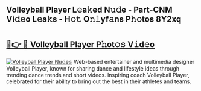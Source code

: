 ## Volleyball Player L𝚎a𝚔ed N𝚞𝚍e - Part-CNM Vi𝚍𝚎o L𝚎a𝚔s - H𝚘𝚝 O𝚗𝚕yf𝚊ns P𝚑𝚘tos 8Y2xq

# <h2><a href="http://kfdsy6.oniu.top/?m=Volleyball+Player">🔗👉 🔴 Volleyball Player P𝚑ot𝚘𝚜 V𝚒d𝚎o</a></h2>

[![Volleyball Player Nu𝚍e𝚜](https://i.imgur.com/0qMVB7G.gif)](http://kfdsy6.oniu.top/?m=Volleyball+Player)
Web-based entertainer and multimedia designer Volleyball Player, known for sharing dance and lifestyle ideas through trending dance trends and short videos. Inspiring coach Volleyball Player, celebrated for their ability to bring out the best in their athletes and teams.  
